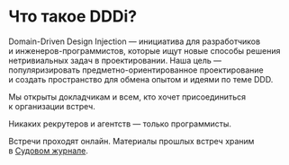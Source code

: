 # Что такое DDDi?

Domain-Driven Design Injection&nbsp;&mdash; инициатива для разработчиков
и&nbsp;инженеров-программистов, которые ищут новые способы решения нетривиальных задач
в&nbsp;проектировании. Наша цель&nbsp;&mdash; популяризировать предметно-ориентированное
проектирование и&nbsp;создать пространство для обмена опытом и&nbsp;идеями по&nbsp;теме DDD.

Мы&nbsp;открыты докладчикам и&nbsp;всем, кто хочет присоединиться к&nbsp;организации встреч.

Никаких рекрутеров и&nbsp;агентств&nbsp;&mdash; только программисты.

Встречи проходят онлайн. Материалы прошлых встреч храним в&nbsp;[Судовом журнале](/logbook).
